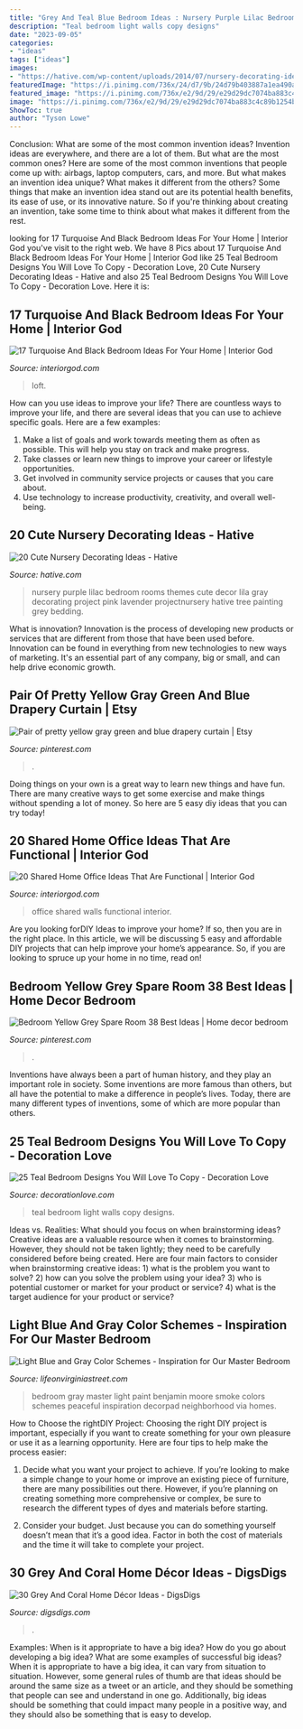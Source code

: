 ```yaml
---
title: "Grey And Teal Blue Bedroom Ideas : Nursery Purple Lilac Bedroom Rooms Themes Cute Decor Lila Gray Decorating Project Pink Lavender Projectnursery Hative Tree Painting Grey Bedding"
description: "Teal bedroom light walls copy designs"
date: "2023-09-05"
categories:
- "ideas"
tags: ["ideas"]
images:
- "https://hative.com/wp-content/uploads/2014/07/nursery-decorating-ideas/18-purple-baby-girl-nursery.jpg"
featuredImage: "https://i.pinimg.com/736x/24/d7/9b/24d79b403887a1ea490a13dc73470d4e.jpg"
featured_image: "https://i.pinimg.com/736x/e2/9d/29/e29d29dc7074ba883c4c89b1254b1730.jpg"
image: "https://i.pinimg.com/736x/e2/9d/29/e29d29dc7074ba883c4c89b1254b1730.jpg"
ShowToc: true
author: "Tyson Lowe"
---
```



Conclusion: What are some of the most common invention ideas?
Invention ideas are everywhere, and there are a lot of them. But what are the most common ones? Here are some of the most common inventions that people come up with: airbags, laptop computers, cars, and more. 
But what makes an invention idea unique? What makes it different from the others? 
Some things that make an invention idea stand out are its potential health benefits, its ease of use, or its innovative nature. So if you're thinking about creating an invention, take some time to think about what makes it different from the rest.

	

		
looking for 17 Turquoise And Black Bedroom Ideas For Your Home | Interior God you've visit to the right web. We have 8 Pics about 17 Turquoise And Black Bedroom Ideas For Your Home | Interior God like 25 Teal Bedroom Designs You Will Love To Copy - Decoration Love, 20 Cute Nursery Decorating Ideas - Hative and also 25 Teal Bedroom Designs You Will Love To Copy - Decoration Love. Here it is:
		
    
## 17 Turquoise And Black Bedroom Ideas For Your Home | Interior God

<img loading=lazy src="https://www.interiorgod.com/wp-content/uploads/2016/11/turquoise-and-white-bedroom.jpg" onerror="this.onerror=null;this.src='https://tse3.mm.bing.net/th?id=OIP.954YNJU7L-aBgQ_RuLrizgHaJ3&amp;pid=15.1';" alt="17 Turquoise And Black Bedroom Ideas For Your Home | Interior God">

_Source: interiorgod.com_

>loft. 

	

How can you use ideas to improve your life?
There are countless ways to improve your life, and there are several ideas that you can use to achieve specific goals. Here are a few examples: 
1. Make a list of goals and work towards meeting them as often as possible. This will help you stay on track and make progress.
2. Take classes or learn new things to improve your career or lifestyle opportunities.
3. Get involved in community service projects or causes that you care about.
4. Use technology to increase productivity, creativity, and overall well-being.

    
## 20 Cute Nursery Decorating Ideas - Hative

<img loading=lazy src="https://hative.com/wp-content/uploads/2014/07/nursery-decorating-ideas/18-purple-baby-girl-nursery.jpg" onerror="this.onerror=null;this.src='https://tse1.mm.bing.net/th?id=OIP.7wVQd9AMfRaPOUdGfIofqAHaJ4&amp;pid=15.1';" alt="20 Cute Nursery Decorating Ideas - Hative">

_Source: hative.com_

>nursery purple lilac bedroom rooms themes cute decor lila gray decorating project pink lavender projectnursery hative tree painting grey bedding. 

	

What is innovation?
Innovation is the process of developing new products or services that are different from those that have been used before. Innovation can be found in everything from new technologies to new ways of marketing. It's an essential part of any company, big or small, and can help drive economic growth.

    
## Pair Of Pretty Yellow Gray Green And Blue Drapery Curtain | Etsy

<img loading=lazy src="https://i.pinimg.com/736x/24/d7/9b/24d79b403887a1ea490a13dc73470d4e.jpg" onerror="this.onerror=null;this.src='https://tse2.mm.bing.net/th?id=OIP.cs6BkYmfMzSJmTnBpYZCmQHaJ3&amp;pid=15.1';" alt="Pair of pretty yellow gray green and blue drapery curtain | Etsy">

_Source: pinterest.com_

>. 

	

Doing things on your own is a great way to learn new things and have fun. There are many creative ways to get some exercise and make things without spending a lot of money. So here are 5 easy diy ideas that you can try today!

    
## 20 Shared Home Office Ideas That Are Functional | Interior God

<img loading=lazy src="http://interiorgod.com/wp-content/uploads/2016/10/Shared-Home-Office-Ideas-office-with-blue-walls.jpg" onerror="this.onerror=null;this.src='https://tse3.mm.bing.net/th?id=OIP.QiCTC17QkR5Kmj9e23IGwAHaLj&amp;pid=15.1';" alt="20 Shared Home Office Ideas That Are Functional | Interior God">

_Source: interiorgod.com_

>office shared walls functional interior. 

	

Are you looking forDIY Ideas to improve your home? If so, then you are in the right place. In this article, we will be discussing 5 easy and affordable DIY projects that can help improve your home’s appearance. So, if you are looking to spruce up your home in no time, read on!

    
## Bedroom Yellow Grey Spare Room 38 Best Ideas | Home Decor Bedroom

<img loading=lazy src="https://i.pinimg.com/736x/e2/9d/29/e29d29dc7074ba883c4c89b1254b1730.jpg" onerror="this.onerror=null;this.src='https://tse2.mm.bing.net/th?id=OIP.aGRpkTHU6bFduCqM13wjxAAAAA&amp;pid=15.1';" alt="Bedroom Yellow Grey Spare Room 38 Best Ideas | Home decor bedroom">

_Source: pinterest.com_

>. 

	

Inventions have always been a part of human history, and they play an important role in society. Some inventions are more famous than others, but all have the potential to make a difference in people’s lives. Today, there are many different types of inventions, some of which are more popular than others.

    
## 25 Teal Bedroom Designs You Will Love To Copy - Decoration Love

<img loading=lazy src="http://decorationlove.com/wp-content/uploads/2016/07/Light-Teal-Walls-Bedroom.jpg" onerror="this.onerror=null;this.src='https://tse3.mm.bing.net/th?id=OIP.pubJKAr7MFpUs1Og3kljuwHaJ9&amp;pid=15.1';" alt="25 Teal Bedroom Designs You Will Love To Copy - Decoration Love">

_Source: decorationlove.com_

>teal bedroom light walls copy designs. 

	

Ideas vs. Realities: What should you focus on when brainstorming ideas?
Creative ideas are a valuable resource when it comes to brainstorming. However, they should not be taken lightly; they need to be carefully considered before being created. Here are four main factors to consider when brainstorming creative ideas: 1) what is the problem you want to solve? 2) how can you solve the problem using your idea? 3) who is potential customer or market for your product or service? 4) what is the target audience for your product or service?

    
## Light Blue And Gray Color Schemes - Inspiration For Our Master Bedroom

<img loading=lazy src="https://lifeonvirginiastreet.com/wp-content/uploads/2013/07/benjamin-moore-smoke.jpg" onerror="this.onerror=null;this.src='https://tse1.mm.bing.net/th?id=OIP.5APxFCj1mpJwiu3lT8bpVAAAAA&amp;pid=15.1';" alt="Light Blue and Gray Color Schemes - Inspiration for Our Master Bedroom">

_Source: lifeonvirginiastreet.com_

>bedroom gray master light paint benjamin moore smoke colors schemes peaceful inspiration decorpad neighborhood via homes. 

	

How to Choose the rightDIY Project:
Choosing the right DIY project is important, especially if you want to create something for your own pleasure or use it as a learning opportunity. Here are four tips to help make the process easier:
1. Decide what you want your project to achieve. If you’re looking to make a simple change to your home or improve an existing piece of furniture, there are many possibilities out there. However, if you’re planning on creating something more comprehensive or complex, be sure to research the different types of dyes and materials before starting.

2. Consider your budget. Just because you can do something yourself doesn’t mean that it’s a good idea. Factor in both the cost of materials and the time it will take to complete your project.

    
## 30 Grey And Coral Home Décor Ideas - DigsDigs

<img loading=lazy src="https://www.digsdigs.com/photos/grey-and-coral-home-decor-ideas-28-554x681.jpg" onerror="this.onerror=null;this.src='https://tse1.mm.bing.net/th?id=OIP.K5KcgHF5U9md7EQE4Dk2XgHaJG&amp;pid=15.1';" alt="30 Grey And Coral Home Décor Ideas - DigsDigs">

_Source: digsdigs.com_

>. 

	

Examples: When is it appropriate to have a big idea? How do you go about developing a big idea? What are some examples of successful big ideas?
When it is appropriate to have a big idea, it can vary from situation to situation. However, some general rules of thumb are that ideas should be around the same size as a tweet or an article, and they should be something that people can see and understand in one go. Additionally, big ideas should be something that could impact many people in a positive way, and they should also be something that is easy to develop.

